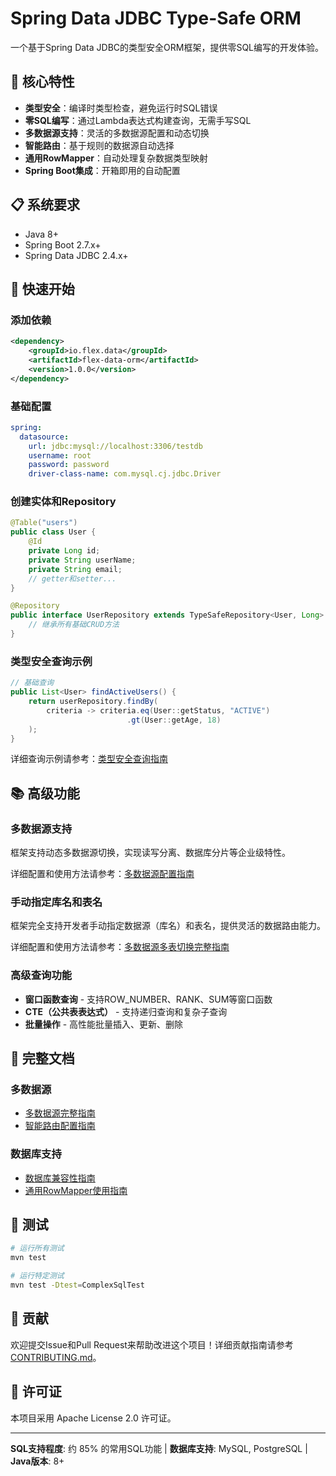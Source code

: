 # Spring Data JDBC Type-Safe ORM

一个基于Spring Data JDBC的类型安全ORM框架，提供零SQL编写的开发体验。

## 🚀 核心特性

- **类型安全**：编译时类型检查，避免运行时SQL错误
- **零SQL编写**：通过Lambda表达式构建查询，无需手写SQL
- **多数据源支持**：灵活的多数据源配置和动态切换
- **智能路由**：基于规则的数据源自动选择
- **通用RowMapper**：自动处理复杂数据类型映射
- **Spring Boot集成**：开箱即用的自动配置

## 📋 系统要求

- Java 8+
- Spring Boot 2.7.x+
- Spring Data JDBC 2.4.x+

## 🎯 快速开始

### 添加依赖

```xml
<dependency>
    <groupId>io.flex.data</groupId>
    <artifactId>flex-data-orm</artifactId>
    <version>1.0.0</version>
</dependency>
```

### 基础配置

```yaml
spring:
  datasource:
    url: jdbc:mysql://localhost:3306/testdb
    username: root
    password: password
    driver-class-name: com.mysql.cj.jdbc.Driver
```

### 创建实体和Repository

```java
@Table("users")
public class User {
    @Id
    private Long id;
    private String userName;
    private String email;
    // getter和setter...
}

@Repository
public interface UserRepository extends TypeSafeRepository<User, Long> {
    // 继承所有基础CRUD方法
}
```

### 类型安全查询示例

```java
// 基础查询
public List<User> findActiveUsers() {
    return userRepository.findBy(
        criteria -> criteria.eq(User::getStatus, "ACTIVE")
                          .gt(User::getAge, 18)
    );
}
```

详细查询示例请参考：[类型安全查询指南](TYPE_SAFE_QUERY_GUIDE.md)

## 📚 高级功能

### 多数据源支持

框架支持动态多数据源切换，实现读写分离、数据库分片等企业级特性。

详细配置和使用方法请参考：[多数据源配置指南](MULTI_DATASOURCE_GUIDE.md)

### 手动指定库名和表名

框架完全支持开发者手动指定数据源（库名）和表名，提供灵活的数据路由能力。

详细配置和使用方法请参考：[多数据源多表切换完整指南](MULTI_DATASOURCE_TABLE_GUIDE.md)

### 高级查询功能

- **窗口函数查询** - 支持ROW_NUMBER、RANK、SUM等窗口函数
- **CTE（公共表表达式）** - 支持递归查询和复杂子查询
- **批量操作** - 高性能批量插入、更新、删除

## 📖 完整文档

### 多数据源
- [多数据源完整指南](docs/multi-datasource-complete-guide.md)
- [智能路由配置指南](docs/routing-guide.md)

### 数据库支持
- [数据库兼容性指南](docs/database-compatibility.md)
- [通用RowMapper使用指南](docs/rowmapper-guide.md)

## 🧪 测试

```bash
# 运行所有测试
mvn test

# 运行特定测试
mvn test -Dtest=ComplexSqlTest
```

## 🤝 贡献

欢迎提交Issue和Pull Request来帮助改进这个项目！详细贡献指南请参考 [CONTRIBUTING.md](CONTRIBUTING.md)。

## 📄 许可证

本项目采用 Apache License 2.0 许可证。

---

**SQL支持程度**: 约 85% 的常用SQL功能 | **数据库支持**: MySQL, PostgreSQL | **Java版本**: 8+